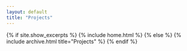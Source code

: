 ```yaml
---
layout: default
title: "Projects"
---
```


  
{% if site.show_excerpts %}
  {% include home.html %}
{% else %}
  {% include archive.html title="Projects" %}
{% endif %}
